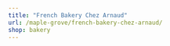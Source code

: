 ```yaml
---
title: "French Bakery Chez Arnaud"
url: /maple-grove/french-bakery-chez-arnaud/
shop: bakery
---
```

